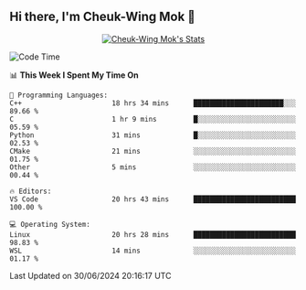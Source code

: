 ## Hi there, I'm Cheuk-Wing Mok 👋

<!--
**mozro0327/mozro0327** is a ✨ _special_ ✨ repository because its `README.md` (this file) appears on your GitHub profile.

Here are some ideas to get you started:

- 🔭 I’m currently working on ...
- 🌱 I’m currently learning ...
- 👯 I’m looking to collaborate on ...
- 🤔 I’m looking for help with ...
- 💬 Ask me about ...
- 📫 How to reach me: ...
- 😄 Pronouns: ...
- ⚡ Fun fact: ...
-->

<p align="center">
  <a href="https://github.com/mozro0327" class="rich-diff-level-one">
    <img src="https://github-readme-stats.vercel.app/api?username=mozro0327&title_color=333&text_color=777" alt="Cheuk-Wing Mok's Stats" >
    <!-- &hide=issues
    <img src="https://github-readme-stats.vercel.app/api?username=mozro0327&hide=issues&title_color=333&text_color=777" alt="Cheuk-Wing Mok's Stats" >
    -->
  </a>
</p>

<!--START_SECTION:waka-->
![Code Time](http://img.shields.io/badge/Code%20Time-2%2C733%20hrs%204%20mins-blue)

📊 **This Week I Spent My Time On** 

```text
💬 Programming Languages: 
C++                      18 hrs 34 mins      ██████████████████████░░░   89.66 % 
C                        1 hr 9 mins         █░░░░░░░░░░░░░░░░░░░░░░░░   05.59 % 
Python                   31 mins             █░░░░░░░░░░░░░░░░░░░░░░░░   02.53 % 
CMake                    21 mins             ░░░░░░░░░░░░░░░░░░░░░░░░░   01.75 % 
Other                    5 mins              ░░░░░░░░░░░░░░░░░░░░░░░░░   00.44 % 

🔥 Editors: 
VS Code                  20 hrs 43 mins      █████████████████████████   100.00 % 

💻 Operating System: 
Linux                    20 hrs 28 mins      █████████████████████████   98.83 % 
WSL                      14 mins             ░░░░░░░░░░░░░░░░░░░░░░░░░   01.17 % 
```


 Last Updated on 30/06/2024 20:16:17 UTC
<!--END_SECTION:waka-->
